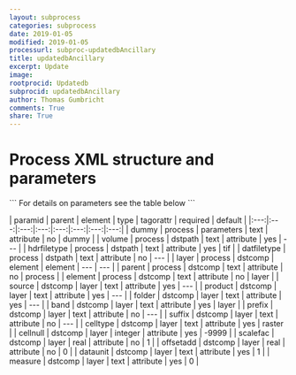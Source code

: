 ```yaml
---
layout: subprocess
categories: subprocess
date: 2019-01-05
modified: 2019-01-05
processurl: subproc-updatedbAncillary
title: updatedbAncillary
excerpt: Update
image: 
rootprocid: Updatedb
subprocid: updatedbAncillary
author: Thomas Gumbricht
comments: True
share: True
---
```


<h1 class='foot-description'>Process XML structure and parameters</h1>
```
For details on parameters see the table below
<?xml version="1.0" ?>
<process>
  <!--Generated from python-->
  <userproj plotid="yourplotid" projectid="yourprojectid" siteid="yoursiteid" system="systemid" tractid="yourtractid" userid="youruserid"/>
  <period endday="DD" endmonth="MM" endyear="YYYY" seasonendday="DD" seasonendmonth="MM" seasonstartday="DD" seasonstartmonth="MM" startday="DD" startmonth="MM" startyear="YYYY" timestep="timestep"/>
  <parameters dummy="txtstring"/>
  <dstpath datfiletype="txtstring" hdrfiletype="txtstring" volume="txtstring"/>
  <dstcomp element="txtstring" parent="txtstring">
    <layer band="txtstring" cellnull="xyz" celltype="txtstring" dataunit="txtstring" folder="txtstring" measure="txtstring" offsetadd="xyz.abc" prefix="txtstring" product="txtstring" scalefac="xyz.abc" source="txtstring" suffix="txtstring"/>
  </dstcomp>
</process>
```

| paramid | parent | element | type | tagorattr | required | default |
|:---:|:---:|:---:|:---:|:---:|:---:|:---:|:---:|
| dummy | process | parameters | text | attribute | no | dummy |
| volume | process | dstpath | text | attribute | yes | --- |
| hdrfiletype | process | dstpath | text | attribute | yes | tif |
| datfiletype | process | dstpath | text | attribute | no | --- |
| layer | process | dstcomp | element | element | --- | --- |
| parent | process | dstcomp | text | attribute | no | process |
| element | process | dstcomp | text | attribute | no | layer |
| source | dstcomp | layer | text | attribute | yes | --- |
| product | dstcomp | layer | text | attribute | yes | --- |
| folder | dstcomp | layer | text | attribute | yes | --- |
| band | dstcomp | layer | text | attribute | yes | layer |
| prefix | dstcomp | layer | text | attribute | no | --- |
| suffix | dstcomp | layer | text | attribute | no | --- |
| celltype | dstcomp | layer | text | attribute | yes | raster |
| cellnull | dstcomp | layer | integer | attribute | yes | -9999 |
| scalefac | dstcomp | layer | real | attribute | no | 1 |
| offsetadd | dstcomp | layer | real | attribute | no | 0 |
| dataunit | dstcomp | layer | text | attribute | yes | 1 |
| measure | dstcomp | layer | text | attribute | yes | 0 |
